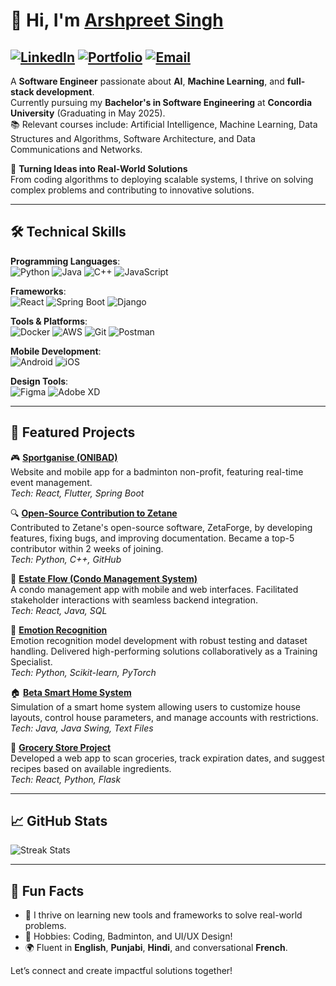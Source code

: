 # 👋 Hi, I'm [Arshpreet Singh](https://github.com/ashx11)  

[![LinkedIn](https://img.shields.io/badge/LinkedIn-0A66C2?style=for-the-badge&logo=linkedin&logoColor=white)](https://linkedin.com/in/arshpreet-singh-b5229b204) 
[![Portfolio](https://img.shields.io/badge/Portfolio-4A90E2?style=for-the-badge&logo=google-chrome&logoColor=white)](https://arshpreets425.github.io) 
[![Email](https://img.shields.io/badge/Email-EA4335?style=for-the-badge&logo=gmail&logoColor=white)](mailto:arshpreets425@gmail.com)
---

A **Software Engineer** passionate about **AI**, **Machine Learning**, and **full-stack development**.  
Currently pursuing my **Bachelor's in Software Engineering** at **Concordia University** (Graduating in May 2025).  
📚 Relevant courses include: Artificial Intelligence, Machine Learning, Data Structures and Algorithms, Software Architecture, and Data Communications and Networks.

🌟 **Turning Ideas into Real-World Solutions**  
From coding algorithms to deploying scalable systems, I thrive on solving complex problems and contributing to innovative solutions.

---

## 🛠️ Technical Skills  

**Programming Languages**:  
![Python](https://img.shields.io/badge/Python-3776AB?style=for-the-badge&logo=python&logoColor=white) ![Java](https://img.shields.io/badge/Java-007396?style=for-the-badge&logo=java&logoColor=white) ![C++](https://img.shields.io/badge/C%2B%2B-00599C?style=for-the-badge&logo=c%2B%2B&logoColor=white) ![JavaScript](https://img.shields.io/badge/JavaScript-F7DF1E?style=for-the-badge&logo=javascript&logoColor=black)

**Frameworks**:  
![React](https://img.shields.io/badge/React-61DAFB?style=for-the-badge&logo=react&logoColor=black) ![Spring Boot](https://img.shields.io/badge/Spring%20Boot-6DB33F?style=for-the-badge&logo=spring&logoColor=white) ![Django](https://img.shields.io/badge/Django-092E20?style=for-the-badge&logo=django&logoColor=white)

**Tools & Platforms**:  
![Docker](https://img.shields.io/badge/Docker-2496ED?style=for-the-badge&logo=docker&logoColor=white) ![AWS](https://img.shields.io/badge/AWS-FF9900?style=for-the-badge&logo=amazon-aws&logoColor=white) ![Git](https://img.shields.io/badge/Git-F05032?style=for-the-badge&logo=git&logoColor=white) ![Postman](https://img.shields.io/badge/Postman-FF6C37?style=for-the-badge&logo=postman&logoColor=white)

**Mobile Development**:  
![Android](https://img.shields.io/badge/Android-3DDC84?style=for-the-badge&logo=android&logoColor=white) ![iOS](https://img.shields.io/badge/iOS-000000?style=for-the-badge&logo=apple&logoColor=white)

**Design Tools**:  
![Figma](https://img.shields.io/badge/Figma-F24E1E?style=for-the-badge&logo=figma&logoColor=white) ![Adobe XD](https://img.shields.io/badge/Adobe%20XD-FF61F6?style=for-the-badge&logo=adobe-xd&logoColor=white)

---

## 🌟 Featured Projects  

🎮 **[Sportganise (ONIBAD)](https://github.com/ashx11/sportganise)**  
Website and mobile app for a badminton non-profit, featuring real-time event management.  
*Tech: React, Flutter, Spring Boot*

🔍 **[Open-Source Contribution to Zetane](https://github.com/zetane)**  
Contributed to Zetane's open-source software, ZetaForge, by developing features, fixing bugs, and improving documentation. Became a top-5 contributor within 2 weeks of joining.  
*Tech: Python, C++, GitHub*

🏡 **[Estate Flow (Condo Management System)](https://github.com/ashx11/condomanagement)**  
A condo management app with mobile and web interfaces. Facilitated stakeholder interactions with seamless backend integration.  
*Tech: React, Java, SQL*

🧠 **[Emotion Recognition](https://github.com/ashx11/mindalytics)**  
Emotion recognition model development with robust testing and dataset handling. Delivered high-performing solutions collaboratively as a Training Specialist.  
*Tech: Python, Scikit-learn, PyTorch*

🏠 **[Beta Smart Home System](https://github.com/ashx11/beta-smart-home)**  
Simulation of a smart home system allowing users to customize house layouts, control house parameters, and manage accounts with restrictions.  
*Tech: Java, Java Swing, Text Files*

🛒 **[Grocery Store Project](https://github.com/ashx11/grocery-store-project)**  
Developed a web app to scan groceries, track expiration dates, and suggest recipes based on available ingredients.  
*Tech: React, Python, Flask*

---

## 📈 GitHub Stats  

![Streak Stats](https://github-readme-streak-stats.herokuapp.com/?user=ashx11&theme=radical)  

---

## 📌 Fun Facts  

- 🚀 I thrive on learning new tools and frameworks to solve real-world problems.  
- 🧩 Hobbies: Coding, Badminton, and UI/UX Design!  
- 🌍 Fluent in **English**, **Punjabi**, **Hindi**, and conversational **French**.  

Let’s connect and create impactful solutions together!
